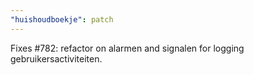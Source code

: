 ```yaml
---
"huishoudboekje": patch
---
```


Fixes #782: refactor on alarmen and signalen for logging gebruikersactiviteiten.

